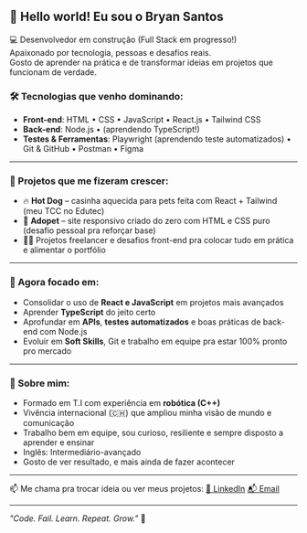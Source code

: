 ## 👋 Hello world! Eu sou o Bryan Santos

💻 Desenvolvedor em construção (Full Stack em progresso!)  
Apaixonado por tecnologia, pessoas e desafios reais.  
Gosto de aprender na prática e de transformar ideias em projetos que funcionam de verdade.

### 🛠️ Tecnologias que venho dominando:
- **Front-end**: HTML • CSS • JavaScript • React.js • Tailwind CSS  
- **Back-end**: Node.js • (aprendendo TypeScript!)  
- **Testes & Ferramentas**: Playwright (aprendendo teste automatizados) • Git & GitHub • Postman • Figma

---

### 🚀 Projetos que me fizeram crescer:
- 🔥 **Hot Dog** – casinha aquecida para pets feita com React + Tailwind (meu TCC no Edutec)
- 🐾 **Adopet** – site responsivo criado do zero com HTML e CSS puro (desafio pessoal pra reforçar base)
- 👨‍💻 Projetos freelancer e desafios front-end pra colocar tudo em prática e alimentar o portfólio

---

### 🎯 Agora focado em:
- Consolidar o uso de **React e JavaScript** em projetos mais avançados  
- Aprender **TypeScript** do jeito certo  
- Aprofundar em **APIs**, **testes automatizados** e boas práticas de back-end com Node.js  
- Evoluir em **Soft Skills**, Git e trabalho em equipe pra estar 100% pronto pro mercado

---

### 👀 Sobre mim:
- Formado em T.I com experiência em **robótica (C++)**  
- Vivência internacional (🇨🇭) que ampliou minha visão de mundo e comunicação  
- Trabalho bem em equipe, sou curioso, resiliente e sempre disposto a aprender e ensinar  
- Inglês: Intermediário-avançado  
- Gosto de ver resultado, e mais ainda de fazer acontecer

---

📫 Me chama pra trocar ideia ou ver meus projetos:
[🔗 LinkedIn]([https://www.linkedin.com/in/bryancaua](https://www.linkedin.com/in/bryan-cau%C3%A3-arruda-santos-3aa5772ba/))  
[📬 Email](mailto:bryanncaua@gmail.com)

---

_"Code. Fail. Learn. Repeat. Grow."_ 🚀  
